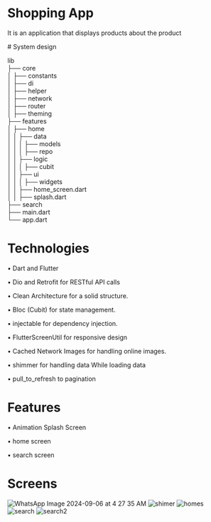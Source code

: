 
<div align="start">
  
# Shopping App 
It is an application that displays products about the product


<div align="start">
# System design

lib  
├── core  
│   ├── constants  
│   ├── di  
│   ├── helper  
│   ├── network  
│   ├── router  
│   ├── theming  
├── features  
│   ├── home  
│   │   ├── data  
│   │   │   ├── models  
│   │   │   ├── repo  
│   │   ├── logic  
│   │   │   ├── cubit  
│   │   ├── ui  
│   │   │   ├── widgets  
│   │   ├── home_screen.dart  
│   │   ├── splash.dart  
├── search  
├── main.dart  
└── app.dart

<div align="start">
  
# Technologies

 • Dart and Flutter 
 
 • Dio and Retrofit for RESTful API calls
 
 • Clean Architecture for a solid structure.
 
 • Bloc (Cubit) for state management.
 
 • injectable for dependency injection.
 
 • FlutterScreenUtil for responsive design
 
 • Cached Network Images for handling online images.
 
 • shimmer  for handling data While loading data
 
 • pull_to_refresh to pagination 
 
<div align="start">

<div align="start">
  
#  Features 

 • Animation Splash Screen 
 
 • home screen
 
 • search screen




<div align="start">

# Screens
![WhatsApp Image 2024-09-06 at 4 27 35 AM](https://github.com/user-attachments/assets/a6709a8e-267a-4257-8636-8170ff3342c9)
![shimer](https://github.com/user-attachments/assets/01ac53ef-3c86-4136-ad15-cf85e8950270)
![homes](https://github.com/user-attachments/assets/8a5d2921-fa1b-4003-8a9d-700f6dd78eec)
![search](https://github.com/user-attachments/assets/3dcdb28a-8c56-4e66-9576-761f07ab9508)
![search2](https://github.com/user-attachments/assets/e3388e5a-12ef-4b4f-94d0-18c6b34a6302)
